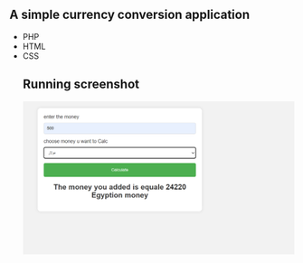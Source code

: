 ## A simple currency conversion application
- PHP
- HTML
- CSS
  ## Running screenshot
  ![config](task.png)
